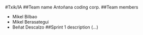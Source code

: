 #Txik/IA
##Team name
  Antoñana coding corp.
##Team members
  - Mikel Bilbao
  - Mikel Berasategui
  - Beñat Descalzo
##Sprint 1 description
  (...)
  


